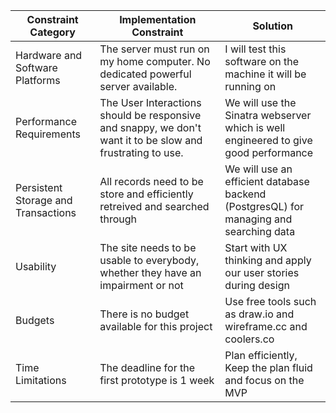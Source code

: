 | Constraint Category  | Implementation Constraint | Solution |
| ------------- | ------------- | --------- |
| Hardware and Software Platforms | The server must run on my home computer. No dedicated powerful server available. | I will test this software on the machine it will be running on|
| Performance Requirements | The User Interactions should be responsive and snappy, we don't want it to be slow and frustrating to use. | We will use the Sinatra webserver which is well engineered to give good performance |
| Persistent Storage and Transactions | All records need to be store and efficiently retreived and searched through | We will use an efficient database backend (PostgresQL) for managing and searching data |
| Usability | The site needs to be usable to everybody, whether they have an impairment or not | Start with UX thinking and apply our user stories during design |
| Budgets | There is no budget available for this project | Use free tools such as draw.io and wireframe.cc and coolers.co |
| Time Limitations | The deadline for the first prototype is 1 week | Plan efficiently, Keep the plan fluid and focus on the MVP |
